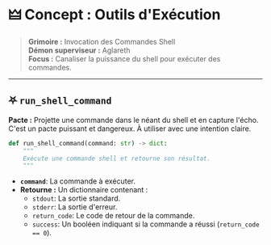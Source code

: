# 🜲 Concept : Outils d'Exécution

> **Grimoire :** Invocation des Commandes Shell  
> **Démon superviseur :** Aglareth  
> **Focus :** Canaliser la puissance du shell pour exécuter des commandes.

---

## ⛧ `run_shell_command`

**Pacte :** Projette une commande dans le néant du shell et en capture l'écho. C'est un pacte puissant et dangereux. À utiliser avec une intention claire.

```python
def run_shell_command(command: str) -> dict:
    """
    Exécute une commande shell et retourne son résultat.
    """
```

*   **`command`**: La commande à exécuter.
*   **Retourne :** Un dictionnaire contenant :
    *   `stdout`: La sortie standard.
    *   `stderr`: La sortie d'erreur.
    *   `return_code`: Le code de retour de la commande.
    *   `success`: Un booléen indiquant si la commande a réussi (`return_code == 0`).
